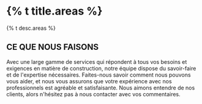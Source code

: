 <div class="wrap mb">

  <h1>{% t title.areas %}</h1>
  <p>{% t desc.areas %}</p>

</div>


## CE QUE NOUS FAISONS

Avec une large gamme de services qui répondent à tous vos besoins et exigences en matière de construction, notre équipe dispose du savoir-faire et de l'expertise nécessaires. Faites-nous savoir comment nous pouvons vous aider, et nous vous assurons que votre expérience avec nos professionnels est agréable et satisfaisante. Nous aimons entendre de nos clients, alors n'hésitez pas à nous contacter avec vos commentaires.